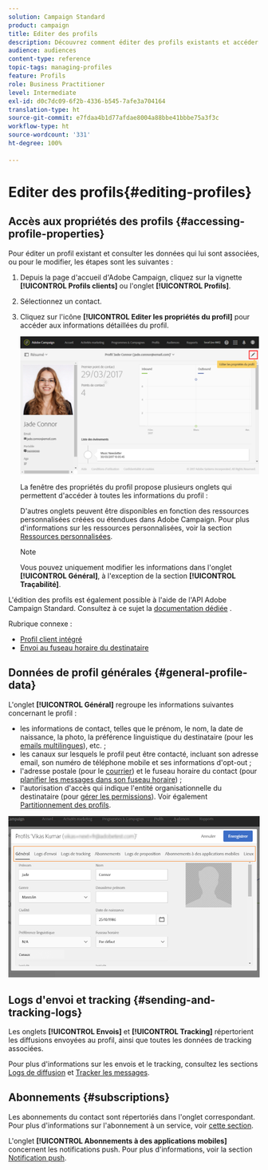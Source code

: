 ```yaml
---
solution: Campaign Standard
product: campaign
title: Editer des profils
description: Découvrez comment éditer des profils existants et accéder aux informations sur les contacts, les préférences en matière de canaux, le tracking, les abonnements, etc.
audience: audiences
content-type: reference
topic-tags: managing-profiles
feature: Profils
role: Business Practitioner
level: Intermediate
exl-id: d0c7dc09-6f2b-4336-b545-7afe3a704164
translation-type: ht
source-git-commit: e7fdaa4b1d77afdae8004a88bbe41bbbe75a3f3c
workflow-type: ht
source-wordcount: '331'
ht-degree: 100%

---
```


# Editer des profils{#editing-profiles}

## Accès aux propriétés des profils {#accessing-profile-properties}

Pour éditer un profil existant et consulter les données qui lui sont associées, ou pour le modifier, les étapes sont les suivantes :

1. Depuis la page d&#39;accueil d&#39;Adobe Campaign, cliquez sur la vignette **[!UICONTROL Profils clients]** ou l&#39;onglet **[!UICONTROL Profils]**.
1. Sélectionnez un contact.
1. Cliquez sur l&#39;icône **[!UICONTROL Editer les propriétés du profil]** pour accéder aux informations détaillées du profil.

   ![](assets/profile_creation2.png)

   La fenêtre des propriétés du profil propose plusieurs onglets qui permettent d&#39;accéder à toutes les informations du profil :

   D&#39;autres onglets peuvent être disponibles en fonction des ressources personnalisées créées ou étendues dans Adobe Campaign. Pour plus d&#39;informations sur les ressources personnalisées, voir la section [Ressources personnalisées](../../developing/using/data-model-concepts.md).

   >[!NOTE]
   >
   >Vous pouvez uniquement modifier les informations dans l&#39;onglet **[!UICONTROL Général]**, à l&#39;exception de la section **[!UICONTROL Traçabilité]**.

L&#39;édition des profils est également possible à l&#39;aide de l&#39;API Adobe Campaign Standard. Consultez à ce sujet la [documentation dédiée](../../api/using/updating-profiles.md) .

Rubrique connexe :

* [Profil client intégré](../../audiences/using/integrated-customer-profile.md)
* [Envoi au fuseau horaire du destinataire](../../sending/using/sending-messages-at-the-recipient-s-time-zone.md)

## Données de profil générales     {#general-profile-data}

L&#39;onglet **[!UICONTROL Général]** regroupe les informations suivantes concernant le profil :

* les informations de contact, telles que le prénom, le nom, la date de naissance, la photo, la préférence linguistique du destinataire (pour les [emails multilingues](../../channels/using/creating-a-multilingual-email.md)), etc. ;
* les canaux sur lesquels le profil peut être contacté, incluant son adresse email, son numéro de téléphone mobile et ses informations d&#39;opt-out ;
* l&#39;adresse postale (pour le [courrier](../../channels/using/about-direct-mail.md)) et le fuseau horaire du contact (pour [planifier les messages dans son fuseau horaire](../../sending/using/sending-messages-at-the-recipient-s-time-zone.md)) ;
* l&#39;autorisation d&#39;accès qui indique l&#39;entité organisationnelle du destinataire (pour [gérer les permissions](../../administration/using/about-access-management.md)). Voir également [Partitionnement des profils](../../administration/using/organizational-units.md#partitioning-profiles).

![](assets/profile_creation4.png)

## Logs d&#39;envoi et tracking     {#sending-and-tracking-logs}

Les onglets **[!UICONTROL Envois]** et **[!UICONTROL Tracking]** répertorient les diffusions envoyées au profil, ainsi que toutes les données de tracking associées.

Pour plus d&#39;informations sur les envois et le tracking, consultez les sections [Logs de diffusion](../../sending/using/monitoring-a-delivery.md#delivery-logs) et [Tracker les messages](../../sending/using/tracking-messages.md).

## Abonnements     {#subscriptions}

Les abonnements du contact sont répertoriés dans l&#39;onglet correspondant. Pour plus d&#39;informations sur l&#39;abonnement à un service, voir [cette section](../../audiences/using/about-subscriptions.md).

L&#39;onglet **[!UICONTROL Abonnements à des applications mobiles]** concernent les notifications push. Pour plus d&#39;informations, voir la section [Notification push](../../channels/using/about-push-notifications.md).
